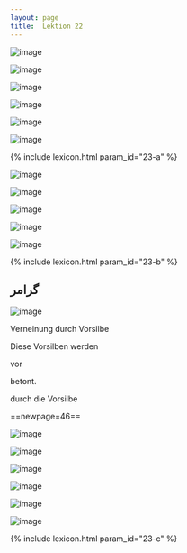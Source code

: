 ```yaml
---
layout: page
title:  Lektion 22
---
```



![image](/assets/s/045.png-09.png)

![image](/assets/s/046.png-02.png)

![image](/assets/s/2col/046.png-05_1L.png)

![image](/assets/s/2col/046.png-05_2R.png)

![image](/assets/s/2col/047.png-02_1L.png)

![image](/assets/s/2col/047.png-02_2R.png)

{% include lexicon.html param_id="23-a" %}

![image](/assets/s/047.png-03.png)

![image](/assets/s/2col/047.png-05_1L.png)

![image](/assets/s/2col/047.png-05_2R.png)

![image](/assets/s/2col/048.png-02_1L.png)

![image](/assets/s/2col/048.png-02_2R.png)

{% include lexicon.html param_id="23-b" %}

## گرامر

![image](/assets/s/048.png-04.png)


Verneinung durch Vorsilbe

Diese Vorsilben werden



vor

betont.

durch die Vorsilbe



==newpage=46==

![image](/assets/s/049.png-02.png)

![image](/assets/s/2col/049.png-03_1L.png)

![image](/assets/s/2col/049.png-03_2R.png)

![image](/assets/s/2col/050.png-02_1L.png)

![image](/assets/s/2col/050.png-02_2R.png)

![image](/assets/s/050.png-04.png)


{% include lexicon.html param_id="23-c" %}
